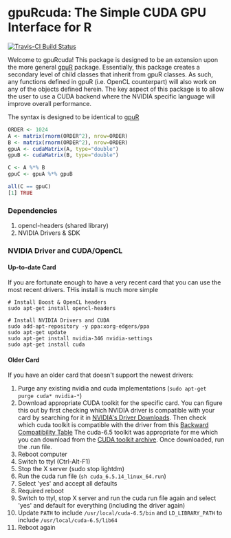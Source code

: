 # gpuRcuda: The Simple CUDA GPU Interface for R
[![Travis-CI Build Status](https://travis-ci.org/cdeterman/gpuRcuda.png?branch=master)](https://travis-ci.org/cdeterman/gpuRcuda)

Welcome to gpuRcuda!  This package is designed to be an extension upon the
more general [gpuR](https://github.com/cdeterman/gpuR) package.  Essentially,
this package creates a secondary level of child classes that inherit from
gpuR classes.  As such, any functions defined in gpuR (i.e. OpenCL counterpart)
will also work on any of the objects defined herein.  The key aspect of this
package is to allow the user to use a CUDA backend where the NVIDIA specific
language will improve overall performance.

The syntax is designed to be identical to [gpuR](https://github.com/cdeterman/gpuR)

```r
ORDER <- 1024
A <- matrix(rnorm(ORDER^2), nrow=ORDER)
B <- matrix(rnorm(ORDER^2), nrow=ORDER)
gpuA <- cudaMatrix(A, type="double")
gpuB <- cudaMatrix(B, type="double")

C <- A %*% B
gpuC <- gpuA %*% gpuB

all(C == gpuC)
[1] TRUE
```

### Dependencies
1. opencl-headers (shared library)
2. NVIDIA Drivers & SDK

### NVIDIA Driver and CUDA/OpenCL
#### Up-to-date Card
If you are fortunate enough to have a very recent card that you can
use the most recent drivers.  THis install is much more simple
```
# Install Boost & OpenCL headers
sudo apt-get install opencl-headers

# Install NVIDIA Drivers and CUDA
sudo add-apt-repository -y ppa:xorg-edgers/ppa
sudo apt-get update
sudo apt-get install nvidia-346 nvidia-settings
sudo apt-get install cuda
```

#### Older Card
If you have an older card that doesn't support the newest drivers:

1. Purge any existing nvidia and cuda implementations 
(`sudo apt-get purge cuda* nvidia-*`)
2. Download appropriate CUDA toolkit for the specific card.  You can figure 
this out by first checking which NVIDIA driver is compatible with your card
by searching for it in [NVIDIA's Driver Downloads](http://www.nvidia.com/Download/index.aspx?lang=en-us).
Then check which cuda toolkit is compatible with the driver from this
[Backward Compatibility Table](http://docs.roguewave.com/totalview/8.14.1/html/index.html#page/User_Guides/totalviewug-about-cuda.31.4.html)
The cuda-6.5 toolkit was appropriate for me which you can download from the 
[CUDA toolkit archive](https://developer.nvidia.com/cuda-toolkit-archive).
Once downloaded, run the .run file.
3. Reboot computer
4. Switch to ttyl (Ctrl-Alt-F1)
5. Stop the X server (sudo stop lightdm)
6. Run the cuda run file (`sh cuda_6.5.14_linux_64.run`)
7. Select 'yes' and accept all defaults
8. Required reboot
9. Switch to ttyl, stop X server and run the cuda run file again and select 
'yes' and default for everything (including the driver again)
10. Update `PATH` to include `/usr/local/cuda-6.5/bin` and `LD_LIBRARY_PATH`
to include `/usr/local/cuda-6.5/lib64`
11. Reboot again
